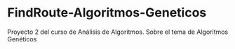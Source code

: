 # FindRoute-Algoritmos-Geneticos
Proyecto 2 del curso de Análisis de Algoritmos. Sobre el tema de Algoritmos Genéticos 
